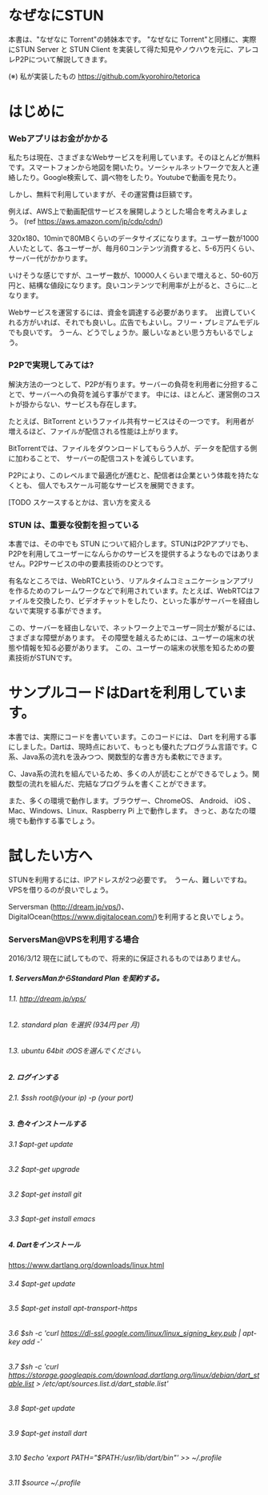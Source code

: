 # なぜなにSTUN 

本書は、"なぜなに Torrent"の姉妹本です。
"なぜなに Torrent"と同様に、実際にSTUN Server と STUN Client を実装して得た知見やノウハウを元に、アレコレP2Pについて解説してきます。

(※) 私が実装したもの
  https://github.com/kyorohiro/tetorica


# はじめに

### Webアプリはお金がかかる
私たちは現在、さまざまなWebサービスを利用しています。そのほとんどが無料です。スマートフォンから地図を開いたり。ソーシャルネットワークで友人と連絡したり。Google検索して、調べ物をしたり。Youtubeで動画を見たり。

しかし、無料で利用していますが、その運営費は巨額です。

例えば、AWS上で動画配信サービスを展開しようとした場合を考えみましょう。
(ref https://aws.amazon.com/jp/cdp/cdn/)

320x180、10minで80MBくらいのデータサイズになります。ユーザー数が1000人いたとして、各ユーザーが、毎月60コンテンツ消費すると、5-6万円くらい、サーバー代がかかります。

いけそうな感じですが、ユーザー数が、10000人くらいまで増えると、50-60万円と、結構な値段になります。良いコンテンツで利用率が上がると、さらに...となります。


Webサービスを運営するには、資金を調達する必要があります。　出資していくれる方がいれば、それでも良いし。広告でもよいし。フリー・プレミアムモデルでも良いです。
うーん、どうでしょうか。厳しいなぁとい思う方もいるでしょう。



### P2Pで実現してみては?

解決方法の一つとして、P2Pが有ります。サーバーの負荷を利用者に分担することで、サーバーへの負荷を減らす事がでます。
中には、ほとんど、運営側のコストが掛からない、サービスも存在します。

たとえば、BitTorrent というファイル共有サービスはその一つです。
利用者が増えるほど、ファイルが配信される性能は上がります。

BitTorrentでは、ファイルをダウンロードしてもらう人が、データを配信する側に加わることで、
サーバーの配信コストを減らしています。

P2Pにより、このレベルまで最適化が進むと、配信者は企業という体裁を持たなくとも、
個人でもスケール可能なサービスを展開できます。

[TODO スケースするとかは、言い方を変える



### STUN は、重要な役割を担っている

本書では、その中でも STUN について紹介します。STUNはP2Pアプリでも、P2Pを利用してユーザーになんらかのサービスを提供するようなものではありません。P2Pサービスの中の要素技術のひとつです。

有名なところでは、WebRTCという、リアルタイムコミュニケーションアプリを作るためのフレームワークなどで利用されています。たとえば、WebRTCはファイルを交換したり、ビデオチャットをしたり、といった事がサーバーを経由しないで実現する事ができます。

この、サーバーを経由しないで、ネットワーク上でユーザー同士が繋がるには、さまざまな障壁があります。
その障壁を越えるためには、ユーザーの端末の状態や情報を知る必要があります。
この、ユーザーの端末の状態を知るための要素技術がSTUNです。


# サンプルコードはDartを利用しています。

本書では、実際にコードを書いています。このコードには、 Dart を利用する事にしました。Dartは、現時点において、もっとも優れたプログラム言語です。C系、Java系の流れを汲みつつ、関数型的な書き方も柔軟にできます。

C、Java系の流れを組んでいるため、多くの人が読むことができるでしょう。関数型の流れを組んだ、完結なプログラムを書くことができます。

また、多くの環境で動作します。ブラウザー、ChromeOS、 Android、 iOS 、 Mac、Windows、Linux、Raspberry Pi 上で動作します。
きっと、あなたの環境でも動作する事でしょう。


# 試したい方へ

STUNを利用するには、IPアドレスが2つ必要です。　うーん、難しいですね。
VPSを借りるのが良いでしょう。

Serversman (http://dream.jp/vps/)、DigitalOcean(https://www.digitalocean.com/)を利用すると良いでしょう。


### ServersMan@VPSを利用する場合

2016/3/12 現在に試してもので、将来的に保証されるものではありません。

##### 1. ServersManからStandard Plan を契約する。
###### 1.1. http://dream.jp/vps/
###### 1.2. standard plan を選択 (934円 per 月)
###### 1.3. ubuntu 64bit のOSを選んでください。 
##### 2. ログインする
###### 2.1. $ssh root@(your ip) -p (your port)
##### 3. 色々インストールする
###### 3.1 $apt-get update
###### 3.2 $apt-get upgrade
###### 3.2 $apt-get install git
###### 3.3 $apt-get install emacs
##### 4. Dartをインストール
https://www.dartlang.org/downloads/linux.html
###### 3.4 $apt-get update
###### 3.5 $apt-get install apt-transport-https
###### 3.6 $sh -c 'curl https://dl-ssl.google.com/linux/linux_signing_key.pub | apt-key add -'
###### 3.7 $sh -c 'curl https://storage.googleapis.com/download.dartlang.org/linux/debian/dart_stable.list > /etc/apt/sources.list.d/dart_stable.list'
###### 3.8 $apt-get update
###### 3.9 $apt-get install dart
###### 3.10 $echo 'export PATH="$PATH:/usr/lib/dart/bin"' >> ~/.profile
###### 3.11 $source ~/.profile






